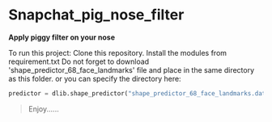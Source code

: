 # Snapchat_pig_nose_filter

**Apply piggy filter on your nose**




To run this project:
Clone this repository.
Install the modules from requirement.txt
Do not forget to download 'shape_predictor_68_face_landmarks' file and place in the same directory as this folder.
or you can specify the directory here:

```python
predictor = dlib.shape_predictor("shape_predictor_68_face_landmarks.dat") # specify the file here.
```

>Enjoy...... 